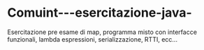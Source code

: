 # Comuint---esercitazione-java-
Esercitazione pre esame di map, programma misto con interfacce funzionali, lambda espressioni, serializzazione, RTTI, ecc...

